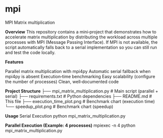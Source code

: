 # mpi
MPI Matrix multiplication

**Overview**
This repository contains a mini‑project that demonstrates how to accelerate matrix multiplication by distributing the workload across multiple processes with MPI (Message Passing Interface). If MPI is not available, the script automatically falls back to a serial implementation so you can still run and test the code locally.

**Features**

Parallel matrix multiplication with mpi4py
Automatic serial fallback when mpi4py is absent
Execution‑time benchmarking
Easy scalability (configure the number of processes)
Clean, well‑documented code

**Project Structure**
├── mpi_matrix_multiplication.py   # Main script (parallel + serial)
├── requirements.txt               # Python dependencies
├── README.md                      # This file
├── execution_time_plot.png        # Benchmark chart (execution time)
└── speedup_plot.png               # Benchmark chart (speedup)


**Usage**
Serial Execution
python mpi_matrix_multiplication.py


**Parallel Execution (Example: 4 processes)**
mpiexec -n 4 python mpi_matrix_multiplication.py



